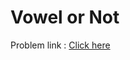 # Vowel or Not
Problem link : [Click here](https://www.geeksforgeeks.org/problems/vowel-or-not0831/1?page=3&difficulty=School&sortBy=submissions)

